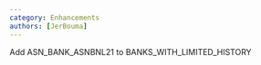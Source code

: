 ```yaml
---
category: Enhancements
authors: [JerBouma]
---
```


Add ASN_BANK_ASNBNL21 to BANKS_WITH_LIMITED_HISTORY
